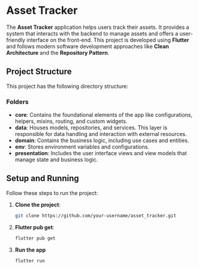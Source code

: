 # **Asset Tracker**

The **Asset Tracker** application helps users track their assets. It provides a system that interacts with the backend to manage assets and offers a user-friendly interface on the front-end. This project is developed using **Flutter** and follows modern software development approaches like **Clean Architecture** and the **Repository Pattern**.

## **Project Structure**

This project has the following directory structure:

### **Folders**

- **core**: Contains the foundational elements of the app like configurations, helpers, mixins, routing, and custom widgets.
- **data**: Houses models, repositories, and services. This layer is responsible for data handling and interaction with external resources.
- **domain**: Contains the business logic, including use cases and entities.
- **env**: Stores environment variables and configurations.
- **presentation**: Includes the user interface views and view models that manage state and business logic.

## **Setup and Running**

Follow these steps to run the project:

1. **Clone the project**:
   ```bash
   git clone https://github.com/your-username/asset_tracker.git
2. **Flutter pub get**:
   ```bash
   flutter pub get

3. **Run the app**
   ```bash
   flutter run

   
